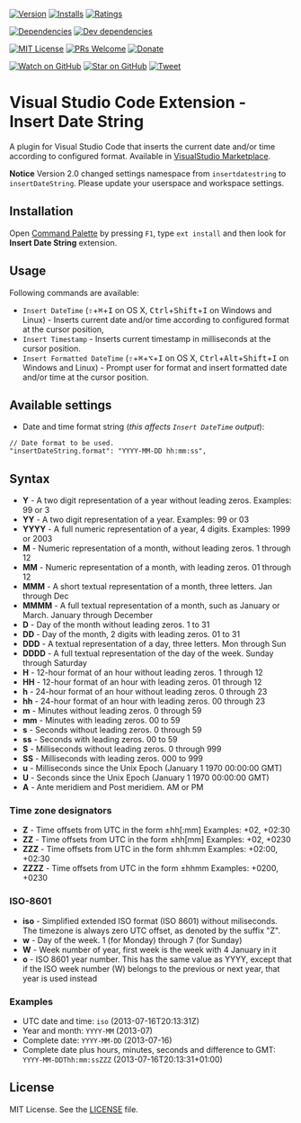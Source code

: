 [![Version][version-badge]][marketplace]
[![Installs][installs-badge]][marketplace]
[![Ratings][ratings-badge]][marketplace-ratings]

[![Dependencies][dependencies-badge]][dependencies]
[![Dev dependencies][devdependencies-badge]][devdependencies]

[![MIT License][license-badge]][LICENSE]
[![PRs Welcome][prs-badge]][prs]
[![Donate][donate-badge]][donate]

[![Watch on GitHub][github-watch-badge]][github-watch]
[![Star on GitHub][github-star-badge]][github-star]
[![Tweet][twitter-badge]][twitter]

# Visual Studio Code Extension - Insert Date String

A plugin for Visual Studio Code that inserts the current date and/or time according to configured format. Available in [VisualStudio Marketplace][marketplace].

**Notice** Version 2.0 changed settings namespace from `insertdatestring` to `insertDateString`. Please update your userspace and workspace settings.

## Installation

Open [Command Palette](https://code.visualstudio.com/docs/editor/codebasics) by pressing `F1`, type `ext install` and then look for **Insert Date String** extension.

## Usage

Following commands are available:

* `Insert DateTime` (<kbd>⇧</kbd>+<kbd>⌘</kbd>+<kbd>I</kbd> on OS X, <kbd>Ctrl</kbd>+<kbd>Shift</kbd>+<kbd>I</kbd> on Windows and Linux) - Inserts current date and/or time according to configured format at the cursor position, 
* `Insert Timestamp` - Inserts current timestamp in milliseconds at the cursor position.
* `Insert Formatted DateTime` (<kbd>⇧</kbd>+<kbd>⌘</kbd>+<kbd>⌥</kbd>+<kbd>I</kbd> on OS X, <kbd>Ctrl</kbd>+<kbd>Alt</kbd>+<kbd>Shift</kbd>+<kbd>I</kbd> on Windows and Linux) - Prompt user for format and insert formatted date and/or time at the cursor position.

## Available settings

* Date and time format string (*this affects `Insert DateTime` output*):

```
// Date format to be used.
"insertDateString.format": "YYYY-MM-DD hh:mm:ss",
```

## Syntax

- **Y**     - A two digit representation of a year without leading zeros. Examples: 99 or 3
- **YY**    - A two digit representation of a year. Examples: 99 or 03
- **YYYY**  - A full numeric representation of a year, 4 digits. Examples: 1999 or 2003
- **M**     - Numeric representation of a month, without leading zeros. 1 through 12
- **MM**    - Numeric representation of a month, with leading zeros. 01 through 12
- **MMM**   - A short textual representation of a month, three letters. Jan through Dec
- **MMMM**  - A full textual representation of a month, such as January or March. January through December
- **D**     - Day of the month without leading zeros. 1 to 31
- **DD**    - Day of the month, 2 digits with leading zeros. 01 to 31
- **DDD**   - A textual representation of a day, three letters. Mon through Sun
- **DDDD**  - A full textual representation of the day of the week. Sunday through Saturday
- **H**     - 12-hour format of an hour without leading zeros. 1 through 12
- **HH**    - 12-hour format of an hour with leading zeros. 01 through 12
- **h**     - 24-hour format of an hour without leading zeros. 0 through 23
- **hh**    - 24-hour format of an hour with leading zeros. 00 through 23
- **m**     - Minutes without leading zeros. 0 through 59
- **mm**    - Minutes with leading zeros. 00 to 59
- **s**     - Seconds without leading zeros. 0 through 59
- **ss**    - Seconds with leading zeros. 00 to 59
- **S**     - Milliseconds without leading zeros. 0 through 999
- **SS**    - Milliseconds with leading zeros. 000 to 999
- **u**     - Milliseconds since the Unix Epoch (January 1 1970 00:00:00 GMT)
- **U**     - Seconds since the Unix Epoch (January 1 1970 00:00:00 GMT)
- **A**     - Ante meridiem and Post meridiem. AM or PM

### Time zone designators
- **Z**     - Time offsets from UTC in the form ±hh[:mm] Examples: +02,    +02:30
- **ZZ**    - Time offsets from UTC in the form ±hh[mm] Examples:  +02,    +0230
- **ZZZ**   - Time offsets from UTC in the form ±hh:mm Examples:   +02:00, +02:30
- **ZZZZ**  - Time offsets from UTC in the form ±hhmm Examples:    +0200,  +0230

### ISO-8601
- **iso**   - Simplified extended ISO format (ISO 8601) without miliseconds. The timezone is always zero UTC offset, as denoted by the suffix "Z".
- **w**     - Day of the week. 1 (for Monday) through 7 (for Sunday)
- **W**     - Week number of year, first week is the week with 4 January in it
- **o**     - ISO 8601 year number. This has the same value as YYYY, except that if the ISO week number (W) belongs to the previous or next year, that year is used instead

### Examples

* UTC date and time: `iso` (2013-07-16T20:13:31Z)
* Year and month: `YYYY-MM` (2013-07)
* Complete date: `YYYY-MM-DD` (2013-07-16)
* Complete date plus hours, minutes, seconds and difference to GMT: `YYYY-MM-DDThh:mm:ssZZZ` (2013-07-16T20:13:31+01:00)

## License

MIT License. See the [LICENSE][license] file.

[dependencies-badge]: https://david-dm.org/jsynowiec/vscode-insertdatestring/status.svg
[dependencies]: https://david-dm.org/jsynowiec/vscode-insertdatestring
[devdependencies-badge]: https://david-dm.org/jsynowiec/vscode-insertdatestring/dev-status.svg
[devdependencies]: https://david-dm.org/jsynowiec/vscode-insertdatestring?type=dev
[version-badge]: https://vsmarketplacebadge.apphb.com/version/jsynowiec.vscode-insertdatestring.svg
[marketplace]: https://marketplace.visualstudio.com/items?itemName=jsynowiec.vscode-insertdatestring
[installs-badge]: https://vsmarketplacebadge.apphb.com/installs/jsynowiec.vscode-insertdatestring.svg
[ratings-badge]: https://vsmarketplacebadge.apphb.com/rating/jsynowiec.vscode-insertdatestring.svg
[marketplace-ratings]: https://marketplace.visualstudio.com/items?itemName=jsynowiec.vscode-insertdatestring#review-details
[license-badge]: https://img.shields.io/badge/license-MIT-blue.svg
[license]: https://github.com/jsynowiec/vscode-insertdatestring/blob/master/LICENSE
[prs-badge]: https://img.shields.io/badge/PRs-welcome-brightgreen.svg
[prs]: http://makeapullrequest.com
[donate-badge]: https://img.shields.io/badge/$-support-green.svg
[donate]: http://bit.ly/donate-js
[github-watch-badge]: https://img.shields.io/github/watchers/jsynowiec/vscode-insertdatestring.svg?style=social
[github-watch]: https://github.com/jsynowiec/vscode-insertdatestring/watchers
[github-star-badge]: https://img.shields.io/github/stars/jsynowiec/vscode-insertdatestring.svg?style=social
[github-star]: https://github.com/jsynowiec/vscode-insertdatestring/stargazers
[twitter-badge]: https://img.shields.io/twitter/url/https/jsynowiec/vscode-insertdatestring.svg?style=social
[twitter]: https://twitter.com/intent/tweet?text=Check%20out%20this%20VS%20%40code%20extension!%20https%3A%2F%2Fgithub.com%2Fjsynowiec%2Fvscode-insertdatestring%20%F0%9F%91%8D
